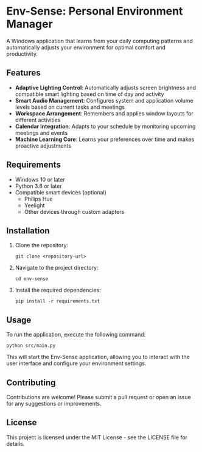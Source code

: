 # Env-Sense: Personal Environment Manager

A Windows application that learns from your daily computing patterns and automatically adjusts your environment for optimal comfort and productivity.

## Features

- **Adaptive Lighting Control**: Automatically adjusts screen brightness and compatible smart lighting based on time of day and activity
- **Smart Audio Management**: Configures system and application volume levels based on current tasks and meetings
- **Workspace Arrangement**: Remembers and applies window layouts for different activities
- **Calendar Integration**: Adapts to your schedule by monitoring upcoming meetings and events
- **Machine Learning Core**: Learns your preferences over time and makes proactive adjustments

## Requirements

- Windows 10 or later
- Python 3.8 or later
- Compatible smart devices (optional)
  - Philips Hue
  - Yeelight
  - Other devices through custom adapters

## Installation

1. Clone the repository:
   ```
   git clone <repository-url>
   ```
2. Navigate to the project directory:
   ```
   cd env-sense
   ```
3. Install the required dependencies:
   ```
   pip install -r requirements.txt
   ```

## Usage
To run the application, execute the following command:
```
python src/main.py
```
This will start the Env-Sense application, allowing you to interact with the user interface and configure your environment settings.

## Contributing
Contributions are welcome! Please submit a pull request or open an issue for any suggestions or improvements.

## License
This project is licensed under the MIT License - see the LICENSE file for details.